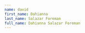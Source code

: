 ```yaml
---
name: david
first_name: Dahianna
last_name: Salazar Foreman
full_name: Dahianna Salazar Foreman
---
```

